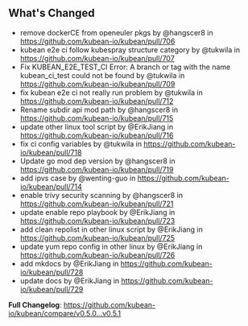 ## What's Changed
* remove dockerCE from openeuler pkgs by @hangscer8 in https://github.com/kubean-io/kubean/pull/706
* kubean e2e ci follow kubespray structure category by @tukwila in https://github.com/kubean-io/kubean/pull/707
* Fix KUBEAN_E2E_TEST_CI Error: A branch or tag with the name kubean_ci_test could not be found by @tukwila in https://github.com/kubean-io/kubean/pull/709
* fix kubean e2e ci not really run problem by @tukwila in https://github.com/kubean-io/kubean/pull/712
* Rename subdir api mod path by @hangscer8 in https://github.com/kubean-io/kubean/pull/715
* update other linux tool script by @ErikJiang in https://github.com/kubean-io/kubean/pull/716
* fix ci config variables by @tukwila in https://github.com/kubean-io/kubean/pull/718
* Update go mod dep version by @hangscer8 in https://github.com/kubean-io/kubean/pull/719
* add ipvs case by @wenting-guo in https://github.com/kubean-io/kubean/pull/714
* enable trivy security scanning by @hangscer8 in https://github.com/kubean-io/kubean/pull/721
* update enable repo playbook by @ErikJiang in https://github.com/kubean-io/kubean/pull/723
* add clean repolist in other linux script by @ErikJiang in https://github.com/kubean-io/kubean/pull/725
* update yum repo config in other linux by @ErikJiang in https://github.com/kubean-io/kubean/pull/726
* add mkdocs by @ErikJiang in https://github.com/kubean-io/kubean/pull/728
* update docs by @ErikJiang in https://github.com/kubean-io/kubean/pull/729


**Full Changelog**: https://github.com/kubean-io/kubean/compare/v0.5.0...v0.5.1
